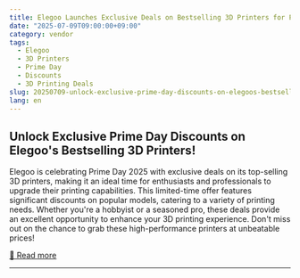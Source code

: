 ```yaml
---
title: Elegoo Launches Exclusive Deals on Bestselling 3D Printers for Prime Day 2025
date: "2025-07-09T09:00:00+09:00"
category: vendor
tags:
  - Elegoo
  - 3D Printers
  - Prime Day
  - Discounts
  - 3D Printing Deals
slug: 20250709-unlock-exclusive-prime-day-discounts-on-elegoos-bestselling-3d-printers
lang: en
---
```


## Unlock Exclusive Prime Day Discounts on Elegoo's Bestselling 3D Printers!
Elegoo is celebrating Prime Day 2025 with exclusive deals on its top-selling 3D printers, making it an ideal time for enthusiasts and professionals to upgrade their printing capabilities. This limited-time offer features significant discounts on popular models, catering to a variety of printing needs. Whether you're a hobbyist or a seasoned pro, these deals provide an excellent opportunity to enhance your 3D printing experience. Don't miss out on the chance to grab these high-performance printers at unbeatable prices!

[🔗 Read more](https://www.elegoo.com/blogs/news/elegoo-launches-exclusive-deals-on-bestselling-3d-printers-for-prime-day-2025)

---